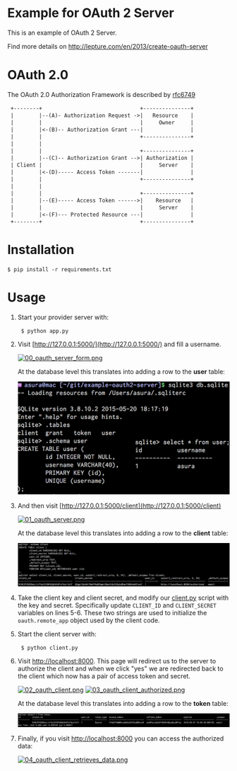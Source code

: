 # Example for OAuth 2 Server

This is an example of OAuth 2 Server.

Find more details on <http://lepture.com/en/2013/create-oauth-server>

# OAuth 2.0

The OAuth 2.0 Authorization Framework is described by
[rfc6749](https://tools.ietf.org/html/rfc6749)


     +--------+                               +---------------+
     |        |--(A)- Authorization Request ->|   Resource    |
     |        |                               |     Owner     |
     |        |<-(B)-- Authorization Grant ---|               |
     |        |                               +---------------+
     |        |
     |        |                               +---------------+
     |        |--(C)-- Authorization Grant -->| Authorization |
     | Client |                               |     Server    |
     |        |<-(D)----- Access Token -------|               |
     |        |                               +---------------+
     |        |
     |        |                               +---------------+
     |        |--(E)----- Access Token ------>|    Resource   |
     |        |                               |     Server    |
     |        |<-(F)--- Protected Resource ---|               |
     +--------+                               +---------------+

# Installation

    $ pip install -r requirements.txt

# Usage

1. Start your provider server with:

        $ python app.py

2. Visit [http://127.0.0.1:5000/](http://127.0.0.1:5000/) and fill a username.

    [![00_oauth_server_form.png](img/00_oauth_server_form.png)]()

    At the database level this translates into adding a row to the **user** table:

    [![db_add_user.png](img/db_add_user.png)]()

3. And then visit [http://127.0.0.1:5000/client](http://127.0.0.1:5000/client)

    [![01_oauth_server.png](img/01_oauth_server.png)]()

    At the database level this translates into adding a row to the **client** table:

    [![db_add_client.png](img/db_add_client.png)]()

4. Take the client key and client secret, and modify our [client.py](client.py)
script with the key and secret.
Specifically update `CLIENT_ID` and `CLIENT_SECRET` variables on lines 5-6.
These two strings are used to initialize the `oauth.remote_app` object
used by the client code.

5. Start the client server with:

        $ python client.py


6. Visit [http://localhost:8000](http://localhost:8000).
This page will redirect us to the server to authorize the client and when we click "yes" we are redirected back to the client which now has
a pair of access token and secret.

    [![02_oauth_client.png](img/02_oauth_client.png)]()
    [![03_oauth_client_authorized.png](img/03_oauth_client_authorized.png)]()

    At the database level this translates into adding a row to the **token** table:

    [![db_add_token.png](img/db_add_token.png)]()


7. Finally, if you visit [http://localhost:8000](http://localhost:8000)
you can access the authorized data:

    [![04_oauth_client_retrieves_data.png](img/04_oauth_client_retrieves_data.png)]()
